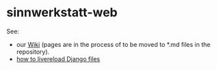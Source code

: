 sinnwerkstatt-web
=================
See:

* our [Wiki](https://github.com/sinnwerkstatt/sinnwerkstatt-web/wiki/) (pages are in the process of to be moved to *.md files in the repository).
* [how to livereload Django files](https://github.com/sinnwerkstatt/sinnwerkstatt-web/blob/master/Django-livereload.md)
